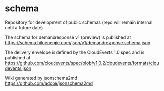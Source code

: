 # schema
Repository for development of public schemas (repo will remain internal until a future date)

The schema for demandresponse v1 (preview) is published at https://schema.hiloenergie.com/json/v1/demandresponse.schema.json

The delivery envelope is defined by the CloudEvents 1.0 spec and is published at https://github.com/cloudevents/spec/blob/v1.0.2/cloudevents/formats/cloudevents.json

Wiki generated by jsonschema2md https://github.com/adobe/jsonschema2md

